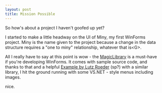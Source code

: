 ```yaml
---
layout: post
title: Mission Possible
---
```

So how's about a project I haven't goofed up yet?

I started to make a little headway on the UI of Miny, my first WinForms project. Miny is the name given to the project because a change in the data structure requires a "one to miny" relationship, whatever that is&lt;G&gt;.

All I really have to say at this point is wow - the [MagicLibrary](http://www.dotnetmagic.com/) is a must-have if you're developing WinForms. It comes with sample source code, and thanks to that and a helpful [Example by Lutz Roeder](http://www.aisto.com/roeder) (sp?) with a similar library, I hit the ground running with some VS.NET - style menus including images.

nice.